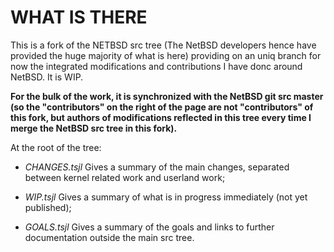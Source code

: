 WHAT IS THERE
=============

This is a fork of the NETBSD src tree (The NetBSD developers hence
have provided the huge majority of what is here) providing on an uniq
branch for now the integrated modifications and contributions I have
donc around NetBSD. It is WIP.

**For the bulk of the work, it is synchronized with the NetBSD git src
master (so the "contributors" on the right of the page are not
"contributors" of this fork, but authors of modifications
reflected in this tree every time I merge the NetBSD src tree in this
fork).**

At the root of the tree:

- *CHANGES.tsjl*        Gives a summary of the main changes, separated between kernel related work and userland work;

- *WIP.tsjl*            Gives a summary of what is in progress immediately (not yet published);

- *GOALS.tsjl*          Gives a summary of the goals and links to further documentation outside the main src tree.
